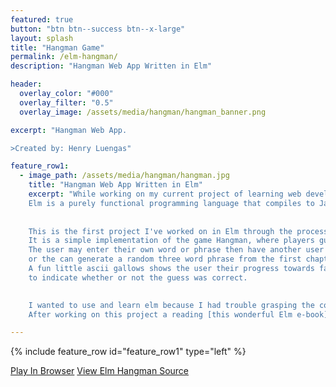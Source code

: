 ```yaml
---
featured: true
button: "btn btn--success btn--x-large"
layout: splash
title: "Hangman Game"
permalink: /elm-hangman/
description: "Hangman Web App Written in Elm"

header:
  overlay_color: "#000"
  overlay_filter: "0.5"
  overlay_image: /assets/media/hangman/hangman_banner.png

excerpt: "Hangman Web App.

>Created by: Henry Luengas"

feature_row1:
  - image_path: /assets/media/hangman/hangman.jpg
    title: "Hangman Web App Written in Elm"
    excerpt: "While working on my current project of learning web development and porting my color-shredder to a web app, I started learning Elm.
    Elm is a purely functional programming language that compiles to Javascript and is used to create high performance scalable web applications.
    
    
    This is the first project I've worked on in Elm through the process of teaching myself web development.
    It is a simple implementation of the game Hangman, where players guess the characters of a word.
    The user may enter their own word or phrase then have another user play,
    or the can generate a random three word phrase from the first chapter of Don Quixote to play by themselves.
    A fun little ascii gallows shows the user their progress towards failure, and the character buttons used to enter guesses change color
    to indicate whether or not the guess was correct.

    
    I wanted to use and learn elm because I had trouble grasping the concepts of functional programming in school. We were taught functional programming by creating an interpreter for our own fucntional programming language. Thats even more of a dive into the deep end than trying to learn Elm!
    After working on this project a reading [this wonderful Elm e-book](https://elmprogramming.com/), I feel like I have gained a solid handle on functional programming and the lambda calculus."  

---
```


{% include feature_row id="feature_row1" type="left" %}

<a href="https://hangman.luengas.io" class="btn btn--success btn--large">Play In Browser</a>
<a href="https://github.com/HBot106/elm-hangman" class="btn btn--info btn--large">View Elm Hangman Source</a>